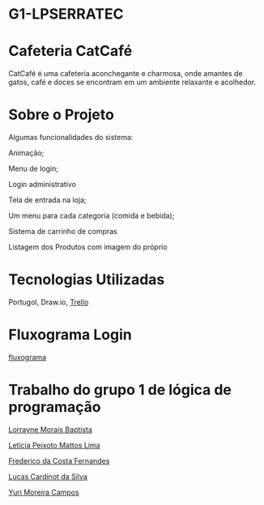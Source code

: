 # G1-LPSERRATEC
# Cafeteria CatCafé

CatCafé é uma cafeteria aconchegante e charmosa, onde amantes de gatos, café e doces se encontram em um ambiente relaxante e acolhedor. 

# Sobre o Projeto

Algumas funcionalidades do sistema: 

Animação;

Menu de login;

Login administrativo 

Tela de entrada na loja;

Um menu para cada categoria (comida e bebida);

Sistema de carrinho de compras 

Listagem dos Produtos com imagem do próprio

# Tecnologias Utilizadas

Portugol, 
Draw.io, 
[Trello](https://trello.com/b/gL7YVJ0O/lp-trab-final)

# Fluxograma Login

[fluxograma](https://github.com/leticiapzs/G1-LPSERRATEC/blob/main/fluxogramaLogin.png)

# Trabalho do grupo 1 de lógica de programação

[Lorrayne Morais Baptista](https://github.com/LorrayneMorais)

[Letícia Peixoto Mattos Lima](https://github.com/leticiapzs)

[Frederico da Costa Fernandes](https://github.com/FFred-Fernandes)

[Lucas Cardinot da Silva](https://github.com/UserCardinot)

[Yuri Moreira Campos](https://github.com/YuriCampos889) 
